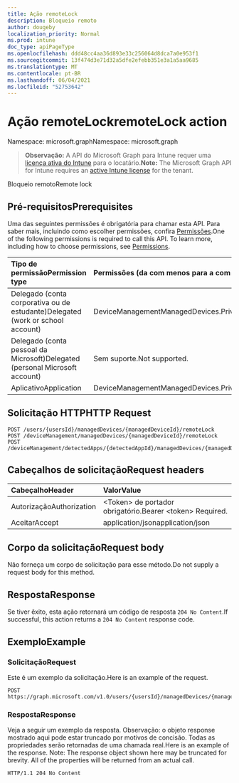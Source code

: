 ```yaml
---
title: Ação remoteLock
description: Bloqueio remoto
author: dougeby
localization_priority: Normal
ms.prod: intune
doc_type: apiPageType
ms.openlocfilehash: ddd48cc4aa36d893e33c256064d8dca7a0e953f1
ms.sourcegitcommit: 13f474d3e71d32a5dfe2efebb351e3a1a5aa9685
ms.translationtype: MT
ms.contentlocale: pt-BR
ms.lasthandoff: 06/04/2021
ms.locfileid: "52753642"
---
```

# <a name="remotelock-action"></a><span data-ttu-id="89236-103">Ação remoteLock</span><span class="sxs-lookup"><span data-stu-id="89236-103">remoteLock action</span></span>

<span data-ttu-id="89236-104">Namespace: microsoft.graph</span><span class="sxs-lookup"><span data-stu-id="89236-104">Namespace: microsoft.graph</span></span>

> <span data-ttu-id="89236-105">**Observação:** A API do Microsoft Graph para Intune requer uma [licença ativa do Intune](https://go.microsoft.com/fwlink/?linkid=839381) para o locatário.</span><span class="sxs-lookup"><span data-stu-id="89236-105">**Note:** The Microsoft Graph API for Intune requires an [active Intune license](https://go.microsoft.com/fwlink/?linkid=839381) for the tenant.</span></span>

<span data-ttu-id="89236-106">Bloqueio remoto</span><span class="sxs-lookup"><span data-stu-id="89236-106">Remote lock</span></span>

## <a name="prerequisites"></a><span data-ttu-id="89236-107">Pré-requisitos</span><span class="sxs-lookup"><span data-stu-id="89236-107">Prerequisites</span></span>
<span data-ttu-id="89236-p101">Uma das seguintes permissões é obrigatória para chamar esta API. Para saber mais, incluindo como escolher permissões, confira [Permissões](/graph/permissions-reference).</span><span class="sxs-lookup"><span data-stu-id="89236-p101">One of the following permissions is required to call this API. To learn more, including how to choose permissions, see [Permissions](/graph/permissions-reference).</span></span>

|<span data-ttu-id="89236-110">Tipo de permissão</span><span class="sxs-lookup"><span data-stu-id="89236-110">Permission type</span></span>|<span data-ttu-id="89236-111">Permissões (da com menos para a com mais privilégios)</span><span class="sxs-lookup"><span data-stu-id="89236-111">Permissions (from least to most privileged)</span></span>|
|:---|:---|
|<span data-ttu-id="89236-112">Delegado (conta corporativa ou de estudante)</span><span class="sxs-lookup"><span data-stu-id="89236-112">Delegated (work or school account)</span></span>|<span data-ttu-id="89236-113">DeviceManagementManagedDevices.PriviligedOperation.All</span><span class="sxs-lookup"><span data-stu-id="89236-113">DeviceManagementManagedDevices.PriviligedOperation.All</span></span>|
|<span data-ttu-id="89236-114">Delegado (conta pessoal da Microsoft)</span><span class="sxs-lookup"><span data-stu-id="89236-114">Delegated (personal Microsoft account)</span></span>|<span data-ttu-id="89236-115">Sem suporte.</span><span class="sxs-lookup"><span data-stu-id="89236-115">Not supported.</span></span>|
|<span data-ttu-id="89236-116">Aplicativo</span><span class="sxs-lookup"><span data-stu-id="89236-116">Application</span></span>|<span data-ttu-id="89236-117">DeviceManagementManagedDevices.PriviligedOperation.All</span><span class="sxs-lookup"><span data-stu-id="89236-117">DeviceManagementManagedDevices.PriviligedOperation.All</span></span>|

## <a name="http-request"></a><span data-ttu-id="89236-118">Solicitação HTTP</span><span class="sxs-lookup"><span data-stu-id="89236-118">HTTP Request</span></span>
<!-- {
  "blockType": "ignored"
}
-->
``` http
POST /users/{usersId}/managedDevices/{managedDeviceId}/remoteLock
POST /deviceManagement/managedDevices/{managedDeviceId}/remoteLock
POST /deviceManagement/detectedApps/{detectedAppId}/managedDevices/{managedDeviceId}/remoteLock
```

## <a name="request-headers"></a><span data-ttu-id="89236-119">Cabeçalhos de solicitação</span><span class="sxs-lookup"><span data-stu-id="89236-119">Request headers</span></span>
|<span data-ttu-id="89236-120">Cabeçalho</span><span class="sxs-lookup"><span data-stu-id="89236-120">Header</span></span>|<span data-ttu-id="89236-121">Valor</span><span class="sxs-lookup"><span data-stu-id="89236-121">Value</span></span>|
|:---|:---|
|<span data-ttu-id="89236-122">Autorização</span><span class="sxs-lookup"><span data-stu-id="89236-122">Authorization</span></span>|<span data-ttu-id="89236-123">&lt;Token&gt; de portador obrigatório.</span><span class="sxs-lookup"><span data-stu-id="89236-123">Bearer &lt;token&gt; Required.</span></span>|
|<span data-ttu-id="89236-124">Aceitar</span><span class="sxs-lookup"><span data-stu-id="89236-124">Accept</span></span>|<span data-ttu-id="89236-125">application/json</span><span class="sxs-lookup"><span data-stu-id="89236-125">application/json</span></span>|

## <a name="request-body"></a><span data-ttu-id="89236-126">Corpo da solicitação</span><span class="sxs-lookup"><span data-stu-id="89236-126">Request body</span></span>
<span data-ttu-id="89236-127">Não forneça um corpo de solicitação para esse método.</span><span class="sxs-lookup"><span data-stu-id="89236-127">Do not supply a request body for this method.</span></span>

## <a name="response"></a><span data-ttu-id="89236-128">Resposta</span><span class="sxs-lookup"><span data-stu-id="89236-128">Response</span></span>
<span data-ttu-id="89236-129">Se tiver êxito, esta ação retornará um código de resposta `204 No Content`.</span><span class="sxs-lookup"><span data-stu-id="89236-129">If successful, this action returns a `204 No Content` response code.</span></span>

## <a name="example"></a><span data-ttu-id="89236-130">Exemplo</span><span class="sxs-lookup"><span data-stu-id="89236-130">Example</span></span>

### <a name="request"></a><span data-ttu-id="89236-131">Solicitação</span><span class="sxs-lookup"><span data-stu-id="89236-131">Request</span></span>
<span data-ttu-id="89236-132">Este é um exemplo da solicitação.</span><span class="sxs-lookup"><span data-stu-id="89236-132">Here is an example of the request.</span></span>
``` http
POST https://graph.microsoft.com/v1.0/users/{usersId}/managedDevices/{managedDeviceId}/remoteLock
```

### <a name="response"></a><span data-ttu-id="89236-133">Resposta</span><span class="sxs-lookup"><span data-stu-id="89236-133">Response</span></span>
<span data-ttu-id="89236-p102">Veja a seguir um exemplo da resposta. Observação: o objeto response mostrado aqui pode estar truncado por motivos de concisão. Todas as propriedades serão retornadas de uma chamada real.</span><span class="sxs-lookup"><span data-stu-id="89236-p102">Here is an example of the response. Note: The response object shown here may be truncated for brevity. All of the properties will be returned from an actual call.</span></span>
``` http
HTTP/1.1 204 No Content
```




